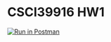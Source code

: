 # CSCI39916 HW1
[![Run in Postman](https://run.pstmn.io/button.svg)](https://app.getpostman.com/run-collection/26aa25e8a4740f6fc4b6#?env%5BHW1%5D=W3sia2V5IjoiZWNob19ib2R5IiwidmFsdWUiOiJ0ZXN0IGVjaG8xIiwiZW5hYmxlZCI6dHJ1ZX1d)
